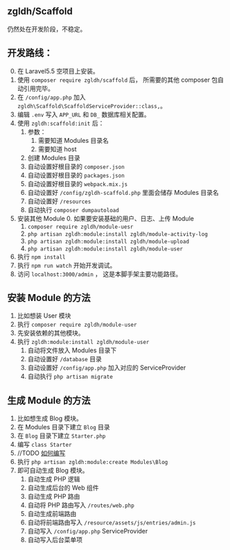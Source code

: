 ## zgldh/Scaffold

仍然处在开发阶段，不稳定。

## 开发路线：

0. 在 Laravel5.5 空项目上安装。
1. 使用 `composer require zgldh/scaffold` 后， 所需要的其他 composer
 包自动引用完毕。
2. 在 `/config/app.php` 加入 `zgldh\Scaffold\ScaffoldServiceProvider::class,`。
2. 编辑 `.env` 写入 `APP_URL` 和 `DB_` 数据库相关配置。
3. 使用 `zgldh:scaffold:init` 后：
    1. 参数：
        1. 需要知道 Modules 目录名
        2. 需要知道 host    
    1. 创建 Modules 目录
    2. 自动设置好根目录的 `composer.json`
    3. 自动设置好根目录的 `packages.json` 
    4. 自动设置好根目录的 `webpack.mix.js`
    5. 自动设置好 `/config/zgldh-scaffold.php` 里面会储存 Modules 目录名
    6. 自动设置好 `/resources`
    7. 自动执行 `composer dumpautoload`
4. 安装其他 Module
    0.  如果要安装基础的用户、日志、上传 Module
    1.  `composer require zgldh/module-uesr` 
    2.  `php artisan zgldh:module:install zgldh/module-activity-log`
    3.  `php artisan zgldh:module:install zgldh/module-upload`
    4.  `php artisan zgldh:module:install zgldh/module-user`
5. 执行 `npm install`
6. 执行 `npm run watch` 开始开发调试。
7. 访问 `localhost:3000/admin` ， 这是本脚手架主要功能路径。

## 安装 Module 的方法

1. 比如想装 User 模块
2. 执行 `composer require zgldh/module-user`
3. 先安装依赖的其他模块。
4. 执行 `zgldh:module:install zgldh/module-user`
    1. 自动将文件放入 Modules 目录下
    2. 自动设置好 `/database` 目录
    3. 自动设置好 `/config/app.php` 加入对应的 ServiceProvider
    4. 自动执行 `php artisan migrate`
    
## 生成 Module 的方法

1. 比如想生成 Blog 模块。
2. 在 Modules 目录下建立 `Blog` 目录
3. 在 `Blog` 目录下建立 `Starter.php`
4. 编写 `class Starter` 
5. //TODO [如何编写](STARTER_SAMPLE.md)
6. 执行 `php artisan zgldh:module:create Modules\Blog`
7. 即可自动生成 Blog 模块。
    1. 自动生成 PHP 逻辑
    2. 自动生成后台的 Web 组件
    3. 自动生成 PHP 路由
    4. 自动将 PHP 路由写入 `/routes/web.php` 
    5. 自动生成前端路由
    6. 自动将前端路由写入 `/resource/assets/js/entries/admin.js`
    7. 自动写入 `/config/app.php` ServiceProvider
    8. 自动写入后台菜单项
